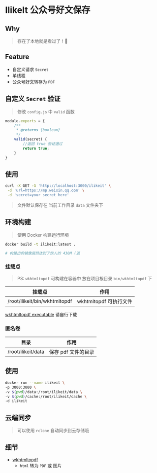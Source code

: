 # IlikeIt 公众号好文保存

## Why

> 存在了本地就是看过了！🥰

## Feature

- 自定义请求 `Secret`
- 单线程
- 公众号好文转存为 `PDF`

## 自定义 `Secret` 验证

> 修改 `config.js` 中 `valid` 函数

```javascript
module.exports = {
    /**
     * @returns {boolean}
     */
    valid(secret) {
        //返回 true 验证通过
        return true;
    }
}
```

## 使用

```bash
curl -X GET -G 'http://localhost:3000/ilikeit' \
 -d 'url=https://mp.weixin.qq.com' \
 -d 'secret=your secret here'
```

> 文件默认保存在 当前工作目录 `data` 文件夹下

## 环境构建

> 使用 Docker 构建运行环境

```bash
docker build -t ilikeit:latest .

# 构建出的镜像居然达到了惊人的 430M (逃
```
### 挂载点

> PS: `wkhtmltopdf` 可构建在容器中 放在项目根目录 `bin/wkhtmltopdf` 下

|       挂载点       |     作用      |
| :----------------: | :-----------: |
|      /root/ilikeit/bin/wkhtmltopdf      | wkhtmltopdf 可执行文件 |

[wkhtmltopdf executable](https://github.com/wkhtmltopdf/wkhtmltopdf/releases/download/0.12.4/wkhtmltox-0.12.4_linux-generic-amd64.tar.xz) 请自行下载

### 匿名卷

|        目录        |        作用         |
| :----------------: | :-----------------: |
| /root/ilikeit/data | 保存 pdf 文件的目录 |

## 使用

```bash
docker run --name ilikeit \
-p 3000:3000 \
-v $(pwd)/data:/root/ilikeit/data \
-v $(pwd)/cache:/root/ilikeit/cache \
-d ilikeit
```

## 云端同步

> 可以使用 `rclone` 自动同步到云存储哦

## 细节

- [wkhtmltopdf](https://github.com/wkhtmltopdf/wkhtmltopdf) 
  - `html` 转为 `PDF` 或 图片


